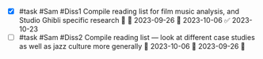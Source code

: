 - [x] #task #Sam #Diss1 Compile reading list for film music analysis, and Studio Ghibli specific research 🔼 🛫 2023-09-26 📅 2023-10-06 ✅ 2023-10-23
- [ ] #task #Sam #Diss2 Compile reading list — look at different case studies as well as jazz culture more generally 📅 2023-10-06 🛫 2023-09-26 🔼 